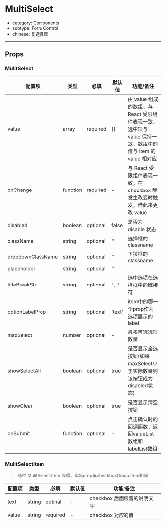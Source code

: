 # MultiSelect

- category: Components
- subtype: Form Control
- chinese: 复选择器

---

## Props

### MulitSelect

| 配置项 | 类型 | 必填 | 默认值 | 功能/备注 |
|---|---|---|---|---|
|value|array|required|[]|由 value 组成的数组，与 React 受限组件表现一致，选中项与 value 保持一致，数组中的值与 item 的 value 相对应|
|onChange|function|required|-|与 React 受限组件表现一致，在 checkbox 群发生改变时触发，借此来更改 value|
|disabled|boolean|optional|false|是否为 disable 状态|
|className|string|optional|''|选择框的classname|
|dropdownClassName|string|optional|''|下拉框的classname|
|placeholder|string|optional|''|-|
|titleBreakStr|string|optional|'、'|选中选项在选择框中的链接符|
|optionLabelProp|string|optional|'text'|item中的哪一个prop作为选项展示的label|
|maxSelect|number|optional|-|最多可选选项数量|
|showSelectAll|boolean|optional|true|是否显示全选按钮(如果maxSelect小于实际数量则该按钮成为disabled状态)|
|showClear|boolean|optional|true|是否显示清空按钮|
|onSubmit|function|optional|-|点击确认时的回调函数，返回valueList数组和labelList数组|
### MulitSelectItem

> 通过 MulitSelect.Item 取得。实际prop与checkboxGroup.Item相同

| 配置项 | 类型 | 必填 | 默认值 | 功能/备注 |
|---|---|---|---|---|
|text|string|optinal|-|checkbox 后面跟着的说明文字|
|value|string|required|-|checkbox 对应的值|